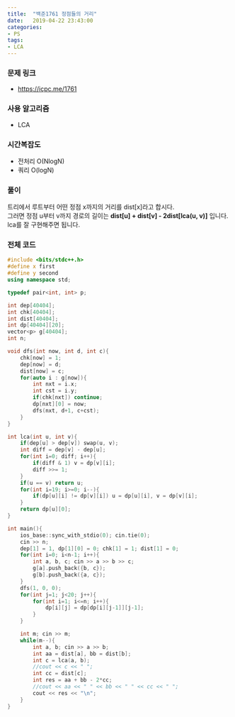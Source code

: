 ```yaml
---
title:  "백준1761 정점들의 거리"
date:   2019-04-22 23:43:00
categories:
- PS
tags:
- LCA
---
```


### 문제 링크
* https://icpc.me/1761

### 사용 알고리즘
* LCA

### 시간복잡도
* 전처리 O(NlogN)
* 쿼리 O(logN)

### 풀이
트리에서 루트부터 어떤 정점 x까지의 거리를 dist[x]라고 합시다.<br>
그러면 정점 u부터 v까지 경로의 길이는 **dist[u] + dist[v] - 2dist[lca(u, v)]** 입니다.<br>
lca를 잘 구현해주면 됩니다.

### 전체 코드
```cpp
#include <bits/stdc++.h>
#define x first
#define y second
using namespace std;

typedef pair<int, int> p;

int dep[40404];
int chk[40404];
int dist[40404];
int dp[40404][20];
vector<p> g[40404];
int n;

void dfs(int now, int d, int c){
	chk[now] = 1;
	dep[now] = d;
	dist[now] = c;
	for(auto i : g[now]){
		int nxt = i.x;
		int cst = i.y;
		if(chk[nxt]) continue;
		dp[nxt][0] = now;
		dfs(nxt, d+1, c+cst);
	}
}

int lca(int u, int v){
	if(dep[u] > dep[v]) swap(u, v);
	int diff = dep[v] - dep[u];
	for(int i=0; diff; i++){
		if(diff & 1) v = dp[v][i];
		diff >>= 1;
	}
	if(u == v) return u;
	for(int i=19; i>=0; i--){
		if(dp[u][i] != dp[v][i]) u = dp[u][i], v = dp[v][i];
	}
	return dp[u][0];
}

int main(){
	ios_base::sync_with_stdio(0); cin.tie(0);
	cin >> n;
	dep[1] = 1, dp[1][0] = 0; chk[1] = 1; dist[1] = 0;
	for(int i=0; i<n-1; i++){
		int a, b, c; cin >> a >> b >> c;
		g[a].push_back({b, c});
		g[b].push_back({a, c});
	}
	dfs(1, 0, 0);
	for(int j=1; j<20; j++){
		for(int i=1; i<=n; i++){
			dp[i][j] = dp[dp[i][j-1]][j-1];
		}
	}

	int m; cin >> m;
	while(m--){
		int a, b; cin >> a >> b;
		int aa = dist[a], bb = dist[b];
		int c = lca(a, b);
		//cout << c << " ";
		int cc = dist[c];
		int res = aa + bb - 2*cc;
		//cout << aa << " " << bb << " " << cc << " ";
		cout << res << "\n";
	}
}
```
